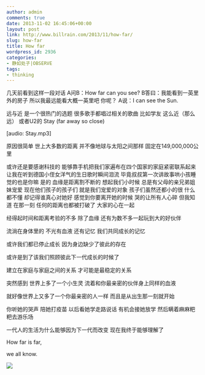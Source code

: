 ```yaml
---
author: admin
comments: true
date: 2013-11-02 16:45:06+00:00
layout: post
link: http://www.billrain.com/2013/11/how-far/
slug: how-far
title: How far
wordpress_id: 2936
categories:
- 静如处子|OBSERVE
tags:
- thinking
---
```


几天前看到这样一段对话
A问B：How far can you see?
B答曰：我能看到一英里外的房子 所以我最远能看大概一英里吧 你呢？
A说：I can see the Sun.

远与近 是一个很热门的选题 很多歌手都唱过相关的歌曲
比如学友 这么近（那么远） 或者U2的 Stay (far away so close)

[audio: Stay.mp3]

原因很简单 世上大多数的距离 并不像地球与太阳之间那样 固定在149,000,000公里

<!-- more -->

或许还是要感谢科技的 能够靠手机把我们家遍布在四个国家的家庭紧密联系起来
让我在听到德国小侄女洋气的生日歌时瞬间泪流
毕竟叔叔第一次讲故事哄小孩睡觉的也是你嘛
是的 血缘是距离割不断的
想起我们小时候 总是有父母的亲兄弟姐妹宠爱
现在他们孩子的孩子们 就是我们宠爱的对象
孩子们虽然还都小的很 什么都不懂 却记得谁真心对她好
感觉到你要离开她的时候 哭的让所有人心碎
但我知道 在那一刻 任何的距离也都被打破了 大家的心在一起

经得起时间和距离考验的不多 除了血缘 还有为数不多一起玩到大的好伙伴

流淌在身体里的 不光有血液 还有记忆 我们共同成长的记忆

或许我们都已停止成长 因为身边缺少了彼此的存在

或许是到了该我们照顾彼此下一代成长的时候了

建立在家庭与家庭之间的关系 才可能是最稳定的关系

突然感到 世界上多了一个小生灵 流着和你最亲密的伙伴身上同样的血液

就好像世界上又多了一个你最亲密的人一样 而且是从出生那一刻就开始

你听她的哭声 陪她打疫苗 以后看她学走路说话 有机会接她放学 然后瞒着麻麻粑粑去游乐场

一代人的生活为什么能够因为下一代而改变 现在我终于能够理解了



How far is far,

we all know.

[![](http://www.billrain.com/billrain/wp-content/uploads/p1030848.jpg)](http://www.billrain.com/billrain/wp-content/uploads/p1030848.jpg)
